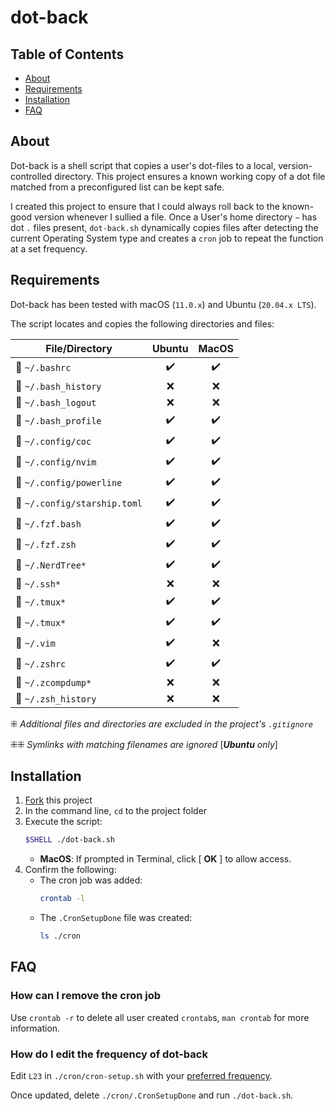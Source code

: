 # dot-back

## Table of Contents

  - [About](#about)
  - [Requirements](#requirements)
  - [Installation](#installation)
  - [FAQ](#faq)

## About

Dot-back is a shell script that copies a user's dot-files to a local, version-controlled directory. This project ensures a known working copy of a dot file matched from a preconfigured list can be kept safe. 

I created this project to ensure that I could always roll back to the known-good version whenever I sullied a file. Once a User's home directory `~` has dot `.` files present, `dot-back.sh` dynamically copies files after detecting the current Operating System type and creates a `cron` job to repeat the function at a set frequency.

## Requirements

Dot-back has been tested with macOS (`11.0.x`) and Ubuntu (`20.04.x LTS`). 

The script locates and copies the following directories and files:

|         File/Directory                        | Ubuntu              |  MacOS          |
| --------------------------      | :----------------:  | :-------------: |
| 📄 `~/.bashrc`           |         ✔️         |        ✔️        |
| 📄 `~/.bash_history`            |         ❌         |        ❌        |
| 📄 `~/.bash_logout`            |         ❌         |        ❌        |
| 📄 `~/.bash_profile`                |         ✔️         |        ✔️       |
| 📁 `~/.config/coc`                |         ✔️         |        ✔️       |
| 📁 `~/.config/nvim`                |         ✔️         |        ✔️       |
| 📁 `~/.config/powerline`                |         ✔️         |        ✔️       |
| 📄 `~/.config/starship.toml`                |         ✔️         |        ✔️       |
| 📄 `~/.fzf.bash`      |         ✔️         |        ✔️        |
| 📄 `~/.fzf.zsh`        |         ✔️         |        ✔️        |
| 📄 `~/.NerdTree*`      |         ✔️         |        ✔️        |
| 📄 `~/.ssh*`      |         ❌         |        ❌        |
| 📄 `~/.tmux*`      |         ✔️         |        ✔️        |
| 📄 `~/.tmux*`      |         ✔️         |        ✔️        |
| 📁 `~/.vim`      |         ✔️         |        ❌        |
| 📄 `~/.zshrc`      |         ✔️         |        ✔️        |
📄 `~/.zcompdump*`            |         ❌         |        ❌        |
📄 `~/.zsh_history`            |         ❌         |        ❌        |

⁜   _Additional files and directories are excluded in the project's `.gitignore`_

⁜⁜  _Symlinks with matching filenames are ignored_ [_**Ubuntu** only_]


## Installation
1. [Fork](https://docs.github.com/en/github/collaborating-with-pull-requests/working-with-forks) this project
2. In the command line, `cd` to the project folder
3. Execute the script:
    ```bash
    $SHELL ./dot-back.sh
    ```
    - **MacOS**: If prompted in Terminal, click [ **OK** ] to allow access.
4. Confirm the following:
    - The cron job was added:
        ```bash
        crontab -l
        ```
    - The `.CronSetupDone` file was created:
        ```bash
        ls ./cron
        ```

## FAQ

### How can I remove the cron job
Use `crontab -r` to delete all user created `crontab`s, `man crontab` for more information.

### How do I edit the frequency of dot-back
Edit `L23` in `./cron/cron-setup.sh` with your [preferred frequency](https://crontab.guru/).

Once updated, delete `./cron/.CronSetupDone` and run `./dot-back.sh`.